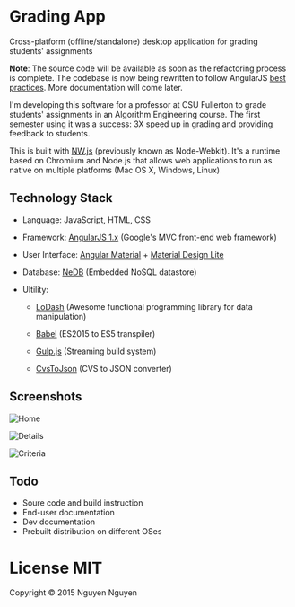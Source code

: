 # Grading App
Cross-platform (offline/standalone) desktop application for grading students' assignments

**Note**: The source code will be available as soon as the refactoring process is complete. The codebase is now being rewritten to follow AngularJS [best practices](https://github.com/johnpapa/angular-styleguide). More documentation will come later.

I'm developing this software for a professor at CSU Fullerton to grade students' assignments in an Algorithm Engineering course. The first semester using it was a success: 3X speed up in grading and providing feedback to students.

This is built with [NW.js](https://github.com/nwjs/nw.js/) (previously known as Node-Webkit). It's a runtime based on Chromium and Node.js that allows web applications to run as native on multiple platforms (Mac OS X, Windows, Linux)

## Technology Stack

* Language: JavaScript, HTML, CSS

* Framework: [AngularJS 1.x](https://angularjs.org/) (Google's MVC front-end web framework)

* User Interface: [Angular Material](https://material.angularjs.org/) + [Material Design Lite](http://www.getmdl.io/)

* Database: [NeDB](https://github.com/louischatriot/nedb) (Embedded NoSQL datastore)

* Ultility: 
  * [LoDash](https://lodash.com/) (Awesome functional programming library for data manipulation)
  
  * [Babel](https://babeljs.io/) (ES2015 to ES5 transpiler)

  * [Gulp.js](https://github.com/gulpjs/gulp) (Streaming build system)
  
  * [CvsToJson](https://www.npmjs.com/package/csvtojson) (CVS to JSON converter)

## Screenshots

![Home](https://cloud.githubusercontent.com/assets/4667129/11984432/0d23a024-a970-11e5-8acc-024c297b7025.jpg)


![Details](https://cloud.githubusercontent.com/assets/4667129/11984434/0d2c5908-a970-11e5-9466-7e749c5edb72.jpg)


![Criteria](https://cloud.githubusercontent.com/assets/4667129/11984433/0d25c890-a970-11e5-95a4-c20fe7d316cb.jpg)


## Todo
* Soure code and build instruction
* End-user documentation
* Dev documentation
* Prebuilt distribution on different OSes

# License MIT
Copyright © 2015 Nguyen Nguyen
